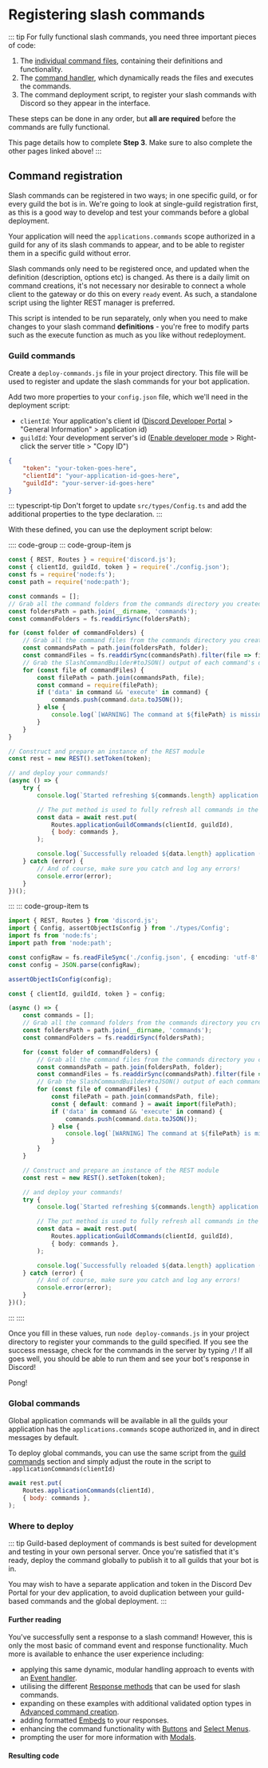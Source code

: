 # Registering slash commands

::: tip
For fully functional slash commands, you need three important pieces of code:

1. The [individual command files](slash-commands), containing their definitions and functionality.
2. The [command handler](command-handling), which dynamically reads the files and executes the commands.
3. The command deployment script, to register your slash commands with Discord so they appear in the interface.

These steps can be done in any order, but **all are required** before the commands are fully functional.

This page details how to complete **Step 3**. Make sure to also complete the other pages linked above!
:::

## Command registration

Slash commands can be registered in two ways; in one specific guild, or for every guild the bot is in. We're going to look at single-guild registration first, as this is a good way to develop and test your commands before a global deployment.

Your application will need the `applications.commands` scope authorized in a guild for any of its slash commands to appear, and to be able to register them in a specific guild without error.

Slash commands only need to be registered once, and updated when the definition (description, options etc) is changed. As there is a daily limit on command creations, it's not necessary nor desirable to connect a whole client to the gateway or do this on every `ready` event. As such, a standalone script using the lighter REST manager is preferred. 

This script is intended to be run separately, only when you need to make changes to your slash command **definitions** - you're free to modify parts such as the execute function as much as you like without redeployment. 

### Guild commands

Create a `deploy-commands.js` file in your project directory. This file will be used to register and update the slash commands for your bot application.

Add two more properties to your `config.json` file, which we'll need in the deployment script:

- `clientId`: Your application's client id ([Discord Developer Portal](https://discord.com/developers/applications) > "General Information" > application id)
- `guildId`: Your development server's id ([Enable developer mode](https://support.discord.com/hc/en-us/articles/206346498) > Right-click the server title > "Copy ID")

```json
{
	"token": "your-token-goes-here",
	"clientId": "your-application-id-goes-here",
	"guildId": "your-server-id-goes-here"
}
```

::: typescript-tip
Don't forget to update `src/types/Config.ts` and add the additional properties to the type declaration.
:::

With these defined, you can use the deployment script below:

<!-- eslint-skip -->

:::: code-group
::: code-group-item js
```js
const { REST, Routes } = require('discord.js');
const { clientId, guildId, token } = require('./config.json');
const fs = require('node:fs');
const path = require('node:path');

const commands = [];
// Grab all the command folders from the commands directory you created earlier
const foldersPath = path.join(__dirname, 'commands');
const commandFolders = fs.readdirSync(foldersPath);

for (const folder of commandFolders) {
	// Grab all the command files from the commands directory you created earlier
	const commandsPath = path.join(foldersPath, folder);
	const commandFiles = fs.readdirSync(commandsPath).filter(file => file.endsWith('.js'));
	// Grab the SlashCommandBuilder#toJSON() output of each command's data for deployment
	for (const file of commandFiles) {
		const filePath = path.join(commandsPath, file);
		const command = require(filePath);
		if ('data' in command && 'execute' in command) {
			commands.push(command.data.toJSON());
		} else {
			console.log(`[WARNING] The command at ${filePath} is missing a required "data" or "execute" property.`);
		}
	}
}

// Construct and prepare an instance of the REST module
const rest = new REST().setToken(token);

// and deploy your commands!
(async () => {
	try {
		console.log(`Started refreshing ${commands.length} application (/) commands.`);

		// The put method is used to fully refresh all commands in the guild with the current set
		const data = await rest.put(
			Routes.applicationGuildCommands(clientId, guildId),
			{ body: commands },
		);

		console.log(`Successfully reloaded ${data.length} application (/) commands.`);
	} catch (error) {
		// And of course, make sure you catch and log any errors!
		console.error(error);
	}
})();
```
:::
::: code-group-item ts
```ts
import { REST, Routes } from 'discord.js';
import { Config, assertObjectIsConfig } from './types/Config';
import fs from 'node:fs';
import path from 'node:path';

const configRaw = fs.readFileSync('./config.json', { encoding: 'utf-8' });
const config = JSON.parse(configRaw);

assertObjectIsConfig(config);

const { clientId, guildId, token } = config;

(async () => {
	const commands = [];
	// Grab all the command folders from the commands directory you created earlier
	const foldersPath = path.join(__dirname, 'commands');
	const commandFolders = fs.readdirSync(foldersPath);

	for (const folder of commandFolders) {
		// Grab all the command files from the commands directory you created earlier
		const commandsPath = path.join(foldersPath, folder);
		const commandFiles = fs.readdirSync(commandsPath).filter(file => file.endsWith('.js'));
		// Grab the SlashCommandBuilder#toJSON() output of each command's data for deployment
		for (const file of commandFiles) {
			const filePath = path.join(commandsPath, file);
			const { default: command } = await import(filePath);
			if ('data' in command && 'execute' in command) {
				commands.push(command.data.toJSON());
			} else {
				console.log(`[WARNING] The command at ${filePath} is missing a required "data" or "execute" property.`);
			}
		}
	}

	// Construct and prepare an instance of the REST module
	const rest = new REST().setToken(token);

	// and deploy your commands!
	try {
		console.log(`Started refreshing ${commands.length} application (/) commands.`);

		// The put method is used to fully refresh all commands in the guild with the current set
		const data = await rest.put(
			Routes.applicationGuildCommands(clientId, guildId),
			{ body: commands },
		);

		console.log(`Successfully reloaded ${data.length} application (/) commands.`);
	} catch (error) {
		// And of course, make sure you catch and log any errors!
		console.error(error);
	}
})();
```
:::
::::

Once you fill in these values, run `node deploy-commands.js` in your project directory to register your commands to the guild specified. If you see the success message, check for the commands in the server by typing `/`! If all goes well, you should be able to run them and see your bot's response in Discord!

<DiscordMessages>
	<DiscordMessage profile="bot">
		<template #interactions>
			<DiscordInteraction profile="user" :command="true">ping</DiscordInteraction>
		</template>
		Pong!
	</DiscordMessage>
</DiscordMessages>

### Global commands

Global application commands will be available in all the guilds your application has the `applications.commands` scope authorized in, and in direct messages by default.

To deploy global commands, you can use the same script from the [guild commands](#guild-commands) section and simply adjust the route in the script to `.applicationCommands(clientId)`

<!-- eslint-skip -->

```js {2}
await rest.put(
	Routes.applicationCommands(clientId),
	{ body: commands },
);
```

### Where to deploy

::: tip
Guild-based deployment of commands is best suited for development and testing in your own personal server. Once you're satisfied that it's ready, deploy the command globally to publish it to all guilds that your bot is in.

You may wish to have a separate application and token in the Discord Dev Portal for your dev application, to avoid duplication between your guild-based commands and the global deployment.
:::

#### Further reading

You've successfully sent a response to a slash command! However, this is only the most basic of command event and response functionality. Much more is available to enhance the user experience including:

* applying this same dynamic, modular handling approach to events with an [Event handler](/creating-your-bot/event-handling.md).
* utilising the different [Response methods](/slash-commands/response-methods.md) that can be used for slash commands.
* expanding on these examples with additional validated option types in [Advanced command creation](/slash-commands/advanced-creation.md).
* adding formatted [Embeds](/popular-topics/embeds.md) to your responses.
* enhancing the command functionality with [Buttons](/message-components/buttons) and [Select Menus](/message-components/select-menus).
* prompting the user for more information with [Modals](/interactions/modals.md).

#### Resulting code

<ResultingCode path="creating-your-bot/command-deployment" />
